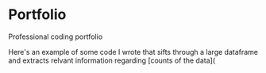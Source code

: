 # Portfolio
Professional coding portfolio

Here's an example of some code I wrote that sifts through a large dataframe and extracts relvant information regarding [counts of the data](
